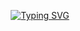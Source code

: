 <p align="center">
  <a href="https://git.io/typing-svg"><img src="https://readme-typing-svg.demolab.com?font=Source+Code+Pro&duration=4000&pause=500&color=316DCA&center=true&vCenter=true&width=435&lines=%3C%F0%9F%91%8BHello%2C+World!%2F%3E;%3C%F0%9F%91%8BHallo%2C+World!%2F%3E;%3C%F0%9F%91%8BHola%2C+World!%2F%3E;%3C%F0%9F%91%8BBonjour%2C+World!%2F%3E;%3C%F0%9F%91%8BNamaste%2C+World!%2F%3E;%3C%F0%9F%91%8BOl%C3%A1%2C+World!%2F%3E;%3C%F0%9F%91%8BCiao%2C+World!%2F%3E" alt="Typing SVG" /></a>
</p>
